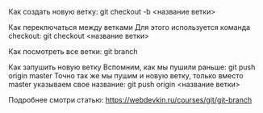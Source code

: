 Как создать новую ветку:
git checkout -b <название ветки>

Как переключаться между ветками
Для этого используется команда checkout:
git checkout <название ветки>


Как посмотреть все ветки:
git branch


Как запушить новую ветку
Вспомним, как мы пушили раньше:
git push origin master
Точно так же мы пушим и новую ветку, только вместо master указываем свое название:
git push origin <название ветки>

Подробнее смотри статью: https://webdevkin.ru/courses/git/git-branch
